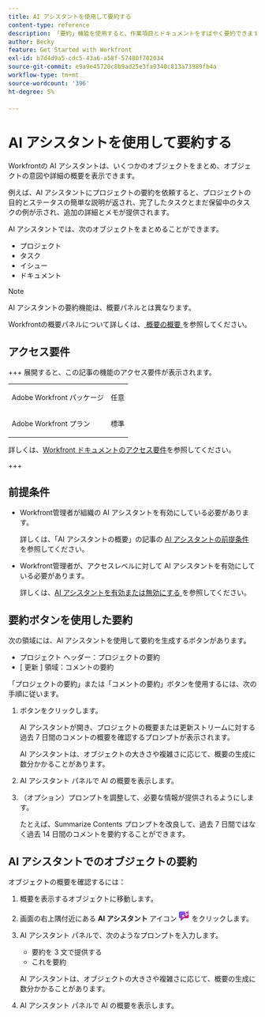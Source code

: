 ```yaml
---
title: AI アシスタントを使用して要約する
content-type: reference
description: 「要約」機能を使用すると、作業項目とドキュメントをすばやく要約できます。
author: Becky
feature: Get Started with Workfront
exl-id: b7d4d9a5-cdc5-43a6-a58f-57480f702034
source-git-commit: e9a9e45720c8b9ad25e3fa9340c813a73989fb4a
workflow-type: tm+mt
source-wordcount: '396'
ht-degree: 5%

---
```


# AI アシスタントを使用して要約する

Workfrontの AI アシスタントは、いくつかのオブジェクトをまとめ、オブジェクトの意図や詳細の概要を表示できます。

例えば、AI アシスタントにプロジェクトの要約を依頼すると、プロジェクトの目的とステータスの簡単な説明が返され、完了したタスクとまだ保留中のタスクの例が示され、追加の詳細とメモが提供されます。

AI アシスタントでは、次のオブジェクトをまとめることができます。

* プロジェクト
* タスク
* イシュー
* ドキュメント

>[!NOTE]
>
>AI アシスタントの要約機能は、概要パネルとは異なります。
>
>Workfrontの概要パネルについて詳しくは、[ 概要の概要 ](/help/quicksilver/workfront-basics/the-new-workfront-experience/summary-overview.md) を参照してください。



## アクセス要件

+++ 展開すると、この記事の機能のアクセス要件が表示されます。

<table style="table-layout:auto"> 
 <col> 
 <col> 
 <tbody> 
  <tr> 
   <td role="rowheader">Adobe Workfront パッケージ</td> 
   <td> <p>任意 </p> </td> 
  </tr> 
  <tr> 
   <td role="rowheader">Adobe Workfront プラン</td> 
   <td><p>標準</p>
  </tr> 
 </tbody> 
</table>

詳しくは、[Workfront ドキュメントのアクセス要件](/help/quicksilver/administration-and-setup/add-users/access-levels-and-object-permissions/access-level-requirements-in-documentation.md)を参照してください。

+++

## 前提条件

* Workfront管理者が組織の AI アシスタントを有効にしている必要があります。

  詳しくは、「AI アシスタントの概要」の記事の [AI アシスタントの前提条件 ](/help/quicksilver/workfront-basics/ai-assistant/ai-assistant-overview.md#prerequisites-to-ai-assistant) を参照してください。
* Workfront管理者が、アクセスレベルに対して AI アシスタントを有効にしている必要があります。

  詳しくは、[AI アシスタントを有効または無効にする ](/help/quicksilver/workfront-basics/ai-assistant/enable-or-disable-assistant.md) を参照してください。

## 要約ボタンを使用した要約

次の領域には、AI アシスタントを使用して要約を生成するボタンがあります。

* プロジェクト ヘッダー：プロジェクトの要約
* [ 更新 ] 領域：コメントの要約

「プロジェクトの要約」または「コメントの要約」ボタンを使用するには、次の手順に従います。

1. ボタンをクリックします。

   AI アシスタントが開き、プロジェクトの概要または更新ストリームに対する過去 7 日間のコメントの概要を確認するプロンプトが表示されます。

   AI アシスタントは、オブジェクトの大きさや複雑さに応じて、概要の生成に数分かかることがあります。

1. AI アシスタント パネルで AI の概要を表示します。
1. （オプション）プロンプトを調整して、必要な情報が提供されるようにします。

   たとえば、Summarize Contents プロンプトを改良して、過去 7 日間ではなく過去 14 日間のコメントを要約することができます。

## AI アシスタントでのオブジェクトの要約

オブジェクトの概要を確認するには：

1. 概要を表示するオブジェクトに移動します。
1. 画面の右上隅付近にある **AI アシスタント** アイコン ![AI アシスタント アイコン ](assets/ai-assistant-icon.png) をクリックします。
1. AI アシスタント パネルで、次のようなプロンプトを入力します。

   * 要約を 3 文で提供する
   * これを要約

   AI アシスタントは、オブジェクトの大きさや複雑さに応じて、概要の生成に数分かかることがあります。

1. AI アシスタント パネルで AI の概要を表示します。

